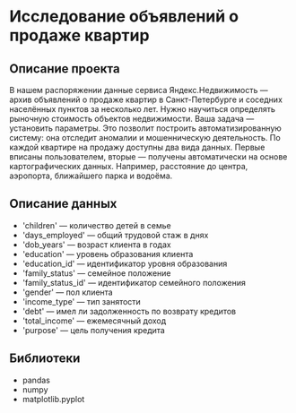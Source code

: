 # Исследование объявлений о продаже квартир

## Описание проекта

В нашем распоряжении данные сервиса Яндекс.Недвижимость — архив объявлений о продаже квартир в Санкт-Петербурге и соседних населённых пунктов за несколько лет. Нужно научиться определять рыночную стоимость объектов недвижимости. Ваша задача — установить параметры. Это позволит построить автоматизированную систему: она отследит аномалии и мошенническую деятельность.
По каждой квартире на продажу доступны два вида данных. Первые вписаны пользователем, вторые — получены автоматически на основе картографических данных. Например, расстояние до центра, аэропорта, ближайшего парка и водоёма.

## Описание данных

* 'children' — количество детей в семье
* 'days_employed' — общий трудовой стаж в днях
* 'dob_years' — возраст клиента в годах
* 'education' — уровень образования клиента
* 'education_id' — идентификатор уровня образования
* 'family_status' — семейное положение
* 'family_status_id' — идентификатор семейного положения
* 'gender' — пол клиента
* 'income_type' — тип занятости
* 'debt' — имел ли задолженность по возврату кредитов
* 'total_income' — ежемесячный доход
* 'purpose' — цель получения кредита

## Библиотеки
* pandas 
* numpy 
* matplotlib.pyplot 

